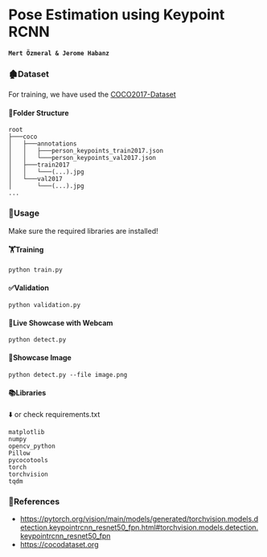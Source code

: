 # Pose Estimation using Keypoint RCNN

**`Mert Özmeral & Jerome Habanz`**

### 🏚️Dataset

For training, we have used the [COCO2017-Dataset](https://cocodataset.org/)

#### 📁Folder Structure

```
root
├───coco
│   ├───annotations
│   │   ├───person_keypoints_train2017.json
│   │   └───person_keypoints_val2017.json
│   ├───train2017
│   │   └───(...).jpg
│   └───val2017
│       └───(...).jpg
...
```

### 🔰Usage
Make sure the required libraries are installed!

#### 🏋️Training
```
python train.py
```

#### ✅Validation
```
python validation.py
```

#### 🎥Live Showcase with Webcam
```
python detect.py
```

#### 🎥Showcase Image
```
python detect.py --file image.png
```



#### 📚Libraries
⬇️ or check requirements.txt
```
matplotlib
numpy
opencv_python
Pillow
pycocotools
torch
torchvision
tqdm
```

### 🐢References
- https://pytorch.org/vision/main/models/generated/torchvision.models.detection.keypointrcnn_resnet50_fpn.html#torchvision.models.detection.keypointrcnn_resnet50_fpn
- https://cocodataset.org
